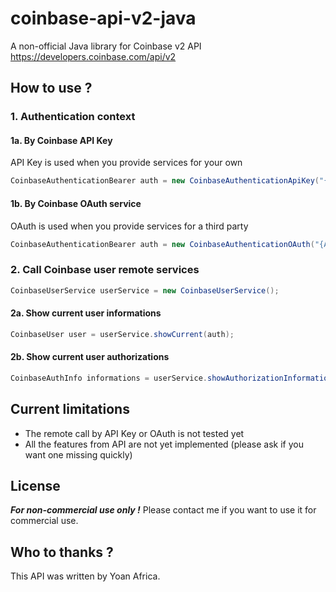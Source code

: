 # coinbase-api-v2-java
A non-official Java library for Coinbase v2 API
https://developers.coinbase.com/api/v2

## How to use ?

### 1. Authentication context

#### 1a. By Coinbase API Key

API Key is used when you provide services for your own
```java
CoinbaseAuthenticationBearer auth = new CoinbaseAuthenticationApiKey("{MY_COINBASE_API_KEY}");
```


#### 1b. By Coinbase OAuth service

OAuth is used when you provide services for a third party
```java
CoinbaseAuthenticationBearer auth = new CoinbaseAuthenticationOAuth("{ACCESS_TOKEN_RETRIEVED_BY_AUTH}");
```


### 2. Call Coinbase user remote services

```java
CoinbaseUserService userService = new CoinbaseUserService();
```

#### 2a. Show current user informations
```java
CoinbaseUser user = userService.showCurrent(auth);
```


#### 2b. Show current user authorizations
```java
CoinbaseAuthInfo informations = userService.showAuthorizationInformation(auth);
```

## Current limitations
	
- The remote call by API Key or OAuth is not tested yet
- All the features from API are not yet implemented (please ask if you want one missing quickly)


## License
__***For non-commercial use only !***__
Please contact me if you want to use it for commercial use.


## Who to thanks ?
This API was written by Yoan Africa.
